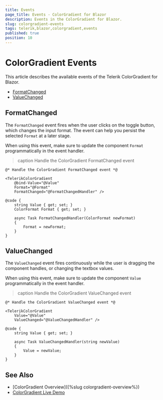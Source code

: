 ```yaml
---
title: Events
page_title: Events - ColorGradient for Blazor
description: Events in the ColorGradient for Blazor.
slug: colorgradient-events
tags: telerik,blazor,colorgradient,events
published: true
position: 10
---
```


# ColorGradient Events

This article describes the available events of the Telerik ColorGradient for Blazor.

* [FormatChanged](#formatchanged)
* [ValueChanged](#valuechanged)


## FormatChanged

The `FormatChanged` event fires when the user clicks on the toggle button, which changes the input format. The event can help you persist the selected `Format` at a later stage.

When using this event, make sure to update the component `Format` programmatically in the event handler.

>caption Handle the ColorGradient FormatChanged event

````RAZOR
@* Handle the ColorGradient FormatChanged event *@

<TelerikColorGradient
    @bind-Value="@Value"
    Format="@Format"
    FormatChanged="@FormatChangedHandler" />

@code {
    string Value { get; set; }
    ColorFormat Format { get; set; }

    async Task FormatChangedHandler(ColorFormat newFormat)
    {
        Format = newFormat;
    }
}
````

## ValueChanged

The `ValueChanged` event fires continuously while the user is dragging the component handles, or changing the textbox values.

When using this event, make sure to update the component `Value` programmatically in the event handler.

>caption Handle the ColorGradient ValueChanged event

````RAZOR
@* Handle the ColorGradient ValueChanged event *@

<TelerikColorGradient
    Value="@Value"
    ValueChanged="@ValueChangedHandler" />

@code {
    string Value { get; set; }

    async Task ValueChangedHandler(string newValue)
    {
        Value = newValue;
    }
}

````


## See Also

* [ColorGradient Overview]({%slug colorgradient-overview%})
* [ColorGradient Live Demo](https://demos.telerik.com/blazor-ui/colorgradient/overview)
